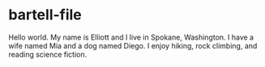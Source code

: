 # bartell-file

Hello world. My name is Elliott and I live in Spokane, Washington.
I have a wife named Mia and a dog named Diego.
I enjoy hiking, rock climbing, and reading science fiction. 
